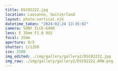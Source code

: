 ```yaml
---
title: DSC02222.jpg
location: Lausanne, Switzerland
layout: photo-vertical.njk
datetime_taken: "2024:02:24 13:35:02"
camera: SONY ILCE-6400
lens: E 35mm F1.8 OSS
focal: 35mm
aperture: 9/5
shutter: 1/1250
iso: 2500
img_edited: ./img/gallery/gallery2/DSC02222.jpg
img_raw: ./img/gallery/gallery2/DSC02222.ARW.png
---
```

